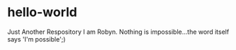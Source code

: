 # hello-world
Just Another Respository
I am Robyn. Nothing is impossible...the word itself says 'I'm possible';) 
